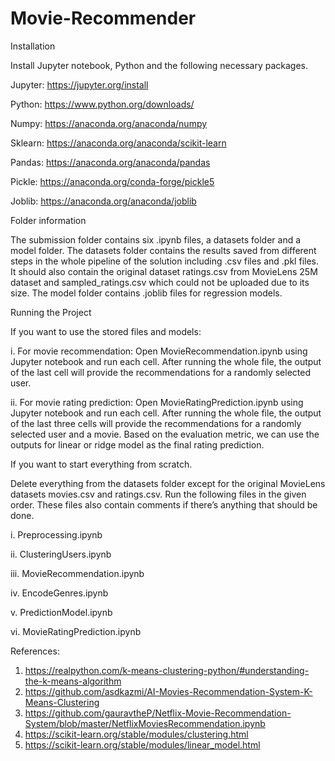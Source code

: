 # Movie-Recommender

Installation

Install Jupyter notebook, Python and the following necessary packages.

Jupyter: https://jupyter.org/install

Python: https://www.python.org/downloads/

Numpy: https://anaconda.org/anaconda/numpy

Sklearn: https://anaconda.org/anaconda/scikit-learn

Pandas: https://anaconda.org/anaconda/pandas

Pickle: https://anaconda.org/conda-forge/pickle5

Joblib: https://anaconda.org/anaconda/joblib

Folder information

The submission folder contains six .ipynb files, a datasets folder and a model folder. The datasets folder contains the results saved from different steps in the whole pipeline of the solution including .csv files and .pkl files. It should also contain the original dataset ratings.csv from MovieLens 25M dataset and sampled_ratings.csv which could not be uploaded due to its size. The model folder contains .joblib files for regression models.

Running the Project

If you want to use the stored files and models:

i.	For movie recommendation: Open MovieRecommendation.ipynb using Jupyter notebook and run each cell. After running the whole file, the output of the last cell will provide the recommendations for a randomly selected user.

ii.	For movie rating prediction: Open MovieRatingPrediction.ipynb using Jupyter notebook and run each cell. After running the whole file, the output of the last three cells will provide the recommendations for a randomly selected user and a movie. Based on the evaluation metric, we can use the outputs for linear or ridge model as the final rating prediction.

If you want to start everything from scratch. 

Delete everything from the datasets folder except for the original MovieLens datasets movies.csv and ratings.csv.
Run the following files in the given order. These files also contain comments if there’s anything that should be done.

i.	Preprocessing.ipynb

ii.	ClusteringUsers.ipynb

iii.	MovieRecommendation.ipynb

iv.	EncodeGenres.ipynb

v.	PredictionModel.ipynb

vi.	MovieRatingPrediction.ipynb

References:

1.	https://realpython.com/k-means-clustering-python/#understanding-the-k-means-algorithm
2.	https://github.com/asdkazmi/AI-Movies-Recommendation-System-K-Means-Clustering
3.	https://github.com/gauravtheP/Netflix-Movie-Recommendation-System/blob/master/NetflixMoviesRecommendation.ipynb
4.	https://scikit-learn.org/stable/modules/clustering.html
5.	https://scikit-learn.org/stable/modules/linear_model.html
